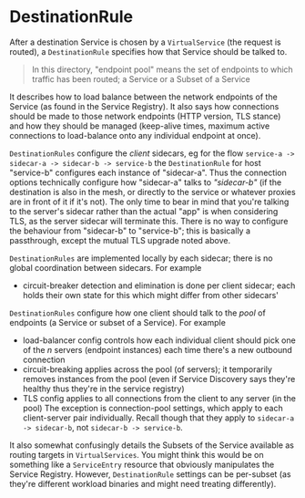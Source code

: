 # DestinationRule

After a destination Service is chosen by a `VirtualService` (the request is routed), a `DestinationRule` specifies how that Service should be talked to.

> In this directory, "endpoint pool" means the set of endpoints to which traffic has been routed; a Service or a Subset of a Service

It describes how to load balance between the network endpoints of the Service (as found in the Service Registry).
It also says how connections should be made to those network endpoints (HTTP version, TLS stance) and how they should be managed (keep-alive times, maximum active connections to load-balance onto any individual endpoint at once).

`DestinationRules` configure the _client_ sidecars, eg for the flow `service-a -> sidecar-a -> sidecar-b -> service-b` the `DestinationRule` for host "service-b" configures each instance of "sidecar-a".
Thus the connection options technically configure how "sidecar-a" talks to _"sidecar-b"_ (if the destination is also in the mesh, or directly to the service or whatever proxies are in front of it if it's not).
The only time to bear in mind that you're talking to the server's sidecar rather than the actual "app" is when considering TLS, as the server sidecar will terminate this.
There is no way to configure the behaviour from "sidecar-b" to "service-b"; this is basically a passthrough, except the mutual TLS upgrade noted above.

`DestinationRules` are implemented locally by each sidecar; there is no global coordination between sidecars.
For example
* circuit-breaker detection and elimination is done per client sidecar; each holds their own state for this which might differ from other sidecars'

`DestinationRules` configure how one client should talk to the _pool_ of endpoints (a Service or subset of a Service).
For example
* load-balancer config controls how each individual client should pick one of the _n_ servers (endpoint instances) each time there's a new outbound connection
* circuit-breaking applies across the pool (of servers); it temporarily removes instances from the pool (even if Service Discovery says they're healthy thus they're in the service registry)
* TLS config applies to all connections from the client to any server (in the pool)
The exception is connection-pool settings, which apply to each client-server pair individually.
Recall though that they apply to `sidecar-a -> sidecar-b`, not `sidecar-b -> service-b`.

It also somewhat confusingly details the Subsets of the Service available as routing targets in `VirtualServices`.
You might think this would be on something like a `ServiceEntry` resource that obviously manipulates the Service Registry.
However, `DestinationRule` settings can be per-subset (as they're different workload binaries and might need treating differently).
